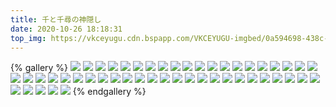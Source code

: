 ```yaml
---
title: 千と千尋の神隠し
date: 2020-10-26 18:18:31
top_img: https://vkceyugu.cdn.bspapp.com/VKCEYUGU-imgbed/0a594698-438c-4a42-8585-e3568d6f20df.jpg
---
```

{% gallery %}
![](https://pan.mistill.com/图片/吉卜力工作室400/千と千尋の神隠し/1.jpg)
![](https://pan.mistill.com/图片/吉卜力工作室400/千と千尋の神隠し/2.jpg)
![](https://pan.mistill.com/图片/吉卜力工作室400/千と千尋の神隠し/3.jpg)
![](https://pan.mistill.com/图片/吉卜力工作室400/千と千尋の神隠し/4.jpg)
![](https://pan.mistill.com/图片/吉卜力工作室400/千と千尋の神隠し/5.jpg)
![](https://pan.mistill.com/图片/吉卜力工作室400/千と千尋の神隠し/6.jpg)
![](https://pan.mistill.com/图片/吉卜力工作室400/千と千尋の神隠し/7.jpg)
![](https://pan.mistill.com/图片/吉卜力工作室400/千と千尋の神隠し/8.jpg)
![](https://pan.mistill.com/图片/吉卜力工作室400/千と千尋の神隠し/9.jpg)
![](https://pan.mistill.com/图片/吉卜力工作室400/千と千尋の神隠し/10.jpg)
![](https://pan.mistill.com/图片/吉卜力工作室400/千と千尋の神隠し/11.jpg)
![](https://pan.mistill.com/图片/吉卜力工作室400/千と千尋の神隠し/12.jpg)
![](https://pan.mistill.com/图片/吉卜力工作室400/千と千尋の神隠し/13.jpg)
![](https://pan.mistill.com/图片/吉卜力工作室400/千と千尋の神隠し/14.jpg)
![](https://pan.mistill.com/图片/吉卜力工作室400/千と千尋の神隠し/15.jpg)
![](https://pan.mistill.com/图片/吉卜力工作室400/千と千尋の神隠し/16.jpg)
![](https://pan.mistill.com/图片/吉卜力工作室400/千と千尋の神隠し/17.jpg)
![](https://pan.mistill.com/图片/吉卜力工作室400/千と千尋の神隠し/18.jpg)
![](https://pan.mistill.com/图片/吉卜力工作室400/千と千尋の神隠し/19.jpg)
![](https://pan.mistill.com/图片/吉卜力工作室400/千と千尋の神隠し/20.jpg)
![](https://pan.mistill.com/图片/吉卜力工作室400/千と千尋の神隠し/21.jpg)
![](https://pan.mistill.com/图片/吉卜力工作室400/千と千尋の神隠し/22.jpg)
![](https://pan.mistill.com/图片/吉卜力工作室400/千と千尋の神隠し/23.jpg)
![](https://pan.mistill.com/图片/吉卜力工作室400/千と千尋の神隠し/24.jpg)
![](https://pan.mistill.com/图片/吉卜力工作室400/千と千尋の神隠し/25.jpg)
![](https://pan.mistill.com/图片/吉卜力工作室400/千と千尋の神隠し/26.jpg)
![](https://pan.mistill.com/图片/吉卜力工作室400/千と千尋の神隠し/27.jpg)
![](https://pan.mistill.com/图片/吉卜力工作室400/千と千尋の神隠し/28.jpg)
![](https://pan.mistill.com/图片/吉卜力工作室400/千と千尋の神隠し/29.jpg)
![](https://pan.mistill.com/图片/吉卜力工作室400/千と千尋の神隠し/30.jpg)
![](https://pan.mistill.com/图片/吉卜力工作室400/千と千尋の神隠し/31.jpg)
![](https://pan.mistill.com/图片/吉卜力工作室400/千と千尋の神隠し/32.jpg)
![](https://pan.mistill.com/图片/吉卜力工作室400/千と千尋の神隠し/33.jpg)
![](https://pan.mistill.com/图片/吉卜力工作室400/千と千尋の神隠し/34.jpg)
![](https://pan.mistill.com/图片/吉卜力工作室400/千と千尋の神隠し/35.jpg)
![](https://pan.mistill.com/图片/吉卜力工作室400/千と千尋の神隠し/36.jpg)
![](https://pan.mistill.com/图片/吉卜力工作室400/千と千尋の神隠し/37.jpg)
![](https://pan.mistill.com/图片/吉卜力工作室400/千と千尋の神隠し/38.jpg)
![](https://pan.mistill.com/图片/吉卜力工作室400/千と千尋の神隠し/39.jpg)
![](https://pan.mistill.com/图片/吉卜力工作室400/千と千尋の神隠し/40.jpg)
![](https://pan.mistill.com/图片/吉卜力工作室400/千と千尋の神隠し/41.jpg)
![](https://pan.mistill.com/图片/吉卜力工作室400/千と千尋の神隠し/42.jpg)
![](https://pan.mistill.com/图片/吉卜力工作室400/千と千尋の神隠し/43.jpg)
![](https://pan.mistill.com/图片/吉卜力工作室400/千と千尋の神隠し/44.jpg)
![](https://pan.mistill.com/图片/吉卜力工作室400/千と千尋の神隠し/45.jpg)
![](https://pan.mistill.com/图片/吉卜力工作室400/千と千尋の神隠し/46.jpg)
![](https://pan.mistill.com/图片/吉卜力工作室400/千と千尋の神隠し/47.jpg)
![](https://pan.mistill.com/图片/吉卜力工作室400/千と千尋の神隠し/48.jpg)
![](https://pan.mistill.com/图片/吉卜力工作室400/千と千尋の神隠し/49.jpg)
![](https://pan.mistill.com/图片/吉卜力工作室400/千と千尋の神隠し/50.jpg)
{% endgallery %}